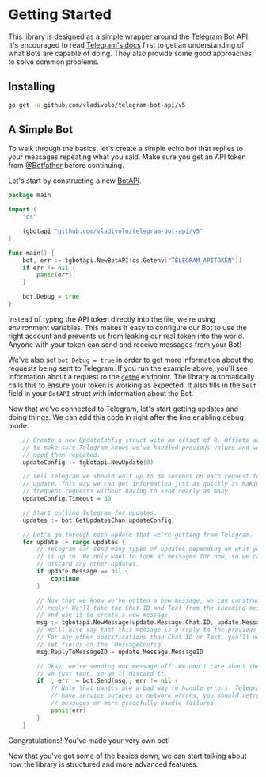 # Getting Started

This library is designed as a simple wrapper around the Telegram Bot API.
It's encouraged to read [Telegram's docs][telegram-docs] first to get an
understanding of what Bots are capable of doing. They also provide some good
approaches to solve common problems.

[telegram-docs]: https://core.telegram.org/bots

## Installing

```bash
go get -u github.com/vladivolo/telegram-bot-api/v5
```

## A Simple Bot

To walk through the basics, let's create a simple echo bot that replies to your
messages repeating what you said. Make sure you get an API token from
[@Botfather][botfather] before continuing.

Let's start by constructing a new [BotAPI][bot-api-docs].

[botfather]: https://t.me/Botfather
[bot-api-docs]: https://pkg.go.dev/github.com/vladivolo/telegram-bot-api/v5?tab=doc#BotAPI

```go
package main

import (
	"os"

	tgbotapi "github.com/vladivolo/telegram-bot-api/v5"
)

func main() {
	bot, err := tgbotapi.NewBotAPI(os.Getenv("TELEGRAM_APITOKEN"))
	if err != nil {
		panic(err)
	}

	bot.Debug = true
}
```

Instead of typing the API token directly into the file, we're using
environment variables. This makes it easy to configure our Bot to use the right
account and prevents us from leaking our real token into the world. Anyone with
your token can send and receive messages from your Bot!

We've also set `bot.Debug = true` in order to get more information about the
requests being sent to Telegram. If you run the example above, you'll see
information about a request to the [`getMe`][get-me] endpoint. The library
automatically calls this to ensure your token is working as expected. It also
fills in the `Self` field in your `BotAPI` struct with information about the
Bot.

Now that we've connected to Telegram, let's start getting updates and doing
things. We can add this code in right after the line enabling debug mode.

[get-me]: https://core.telegram.org/bots/api#getme

```go
	// Create a new UpdateConfig struct with an offset of 0. Offsets are used
	// to make sure Telegram knows we've handled previous values and we don't
	// need them repeated.
	updateConfig := tgbotapi.NewUpdate(0)

	// Tell Telegram we should wait up to 30 seconds on each request for an
	// update. This way we can get information just as quickly as making many
	// frequent requests without having to send nearly as many.
	updateConfig.Timeout = 30

	// Start polling Telegram for updates.
	updates := bot.GetUpdatesChan(updateConfig)

	// Let's go through each update that we're getting from Telegram.
	for update := range updates {
		// Telegram can send many types of updates depending on what your Bot
		// is up to. We only want to look at messages for now, so we can
		// discard any other updates.
		if update.Message == nil {
			continue
		}

		// Now that we know we've gotten a new message, we can construct a
		// reply! We'll take the Chat ID and Text from the incoming message
		// and use it to create a new message.
		msg := tgbotapi.NewMessage(update.Message.Chat.ID, update.Message.Text)
		// We'll also say that this message is a reply to the previous message.
		// For any other specifications than Chat ID or Text, you'll need to
		// set fields on the `MessageConfig`.
		msg.ReplyToMessageID = update.Message.MessageID

		// Okay, we're sending our message off! We don't care about the message
		// we just sent, so we'll discard it.
		if _, err := bot.Send(msg); err != nil {
			// Note that panics are a bad way to handle errors. Telegram can
			// have service outages or network errors, you should retry sending
			// messages or more gracefully handle failures.
			panic(err)
		}
	}
```

Congratulations! You've made your very own bot!

Now that you've got some of the basics down, we can start talking about how the
library is structured and more advanced features.
